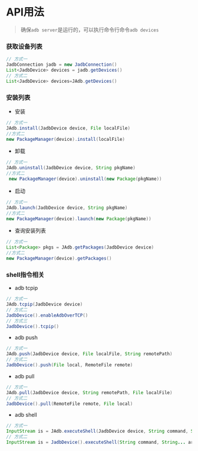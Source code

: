 # API用法

> 确保`adb server`是运行的，可以执行命令行命令`adb devices`

### 获取设备列表

``` java
// 方式一
JadbConnection jadb = new JadbConnection()
List<JadbDevice> devices = jadb.getDevices()
// 方式二
List<JadbDevice> devices=JAdb.getDevices()
```

### 安装列表

* 安装

``` java
// 方式一
JAdb.install(JadbDevice device, File localFile)
//方式二
new PackageManager(device).install(localFile)
```

* 卸载

``` java
// 方式一
JAdb.uninstall(JadbDevice device, String pkgName)
//方式二
 new PackageManager(device).uninstall(new Package(pkgName))
```

* 启动

``` java
// 方式一
JAdb.launch(JadbDevice device, String pkgName)
//方式二
new PackageManager(device).launch(new Package(pkgName))
```

* 查询安装列表

``` java
// 方式一
List<Package> pkgs = JAdb.getPackages(JadbDevice device)
//方式二
new PackageManager(device).getPackages()
```

### shell指令相关

* adb tcpip

``` java
// 方式一
JAdb.tcpip(JadbDevice device) 
// 方式二
JadbDevice().enableAdbOverTCP()
// 方式三
JadbDevice().tcpip()
```

* adb push

``` java
// 方式一
JAdb.push(JadbDevice device, File localFile, String remotePath)
// 方式二
JadbDevice().push(File local, RemoteFile remote)
```

* adb pull

``` java
// 方式一
JAdb.pull(JadbDevice device, String remotePath, File localFile)
// 方式二
JadbDevice().pull(RemoteFile remote, File local)
```

* adb shell

``` java
// 方式一
InputStream is = JAdb.executeShell(JadbDevice device, String command, String... args)
// 方式二
InputStream is = JadbDevice().executeShell(String command, String... args)
```


